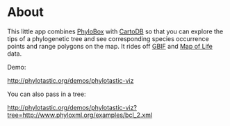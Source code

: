 # About

This little app combines [PhyloBox](http://github.com/andrewxhill/PhyloBox) with [CartoDB](http://github.com/vizzuality/cartodb) so that you can explore the tips of a phylogenetic tree and see corresponding species occurrence points and range polygons on the map. It rides off [GBIF](http://gbif.org) and [Map of Life](http://mappinglife.org) data.

Demo: 

http://phylotastic.org/demos/phylotastic-viz

You can also pass in a tree:

http://phylotastic.org/demos/phylotastic-viz?tree=http://www.phyloxml.org/examples/bcl_2.xml
